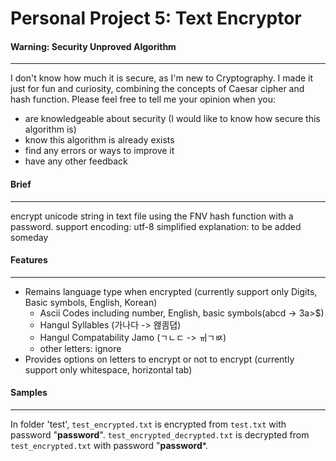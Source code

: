 # Personal Project 5: Text Encryptor
#### Warning: Security Unproved Algorithm
----------------
I don't know how much it is secure, as I'm new to Cryptography.
I made it just for fun and curiosity, combining the concepts of Caesar cipher and hash function.
Please feel free to tell me your opinion when you:
-   are knowledgeable about security (I would like to know how secure this algorithm is)
-   know this algorithm is already exists
-   find any errors or ways to improve it
-   have any other feedback
    
#### Brief
------------------
encrypt unicode string in text file using the FNV hash function with a password.
support encoding: utf-8
simplified explanation: to be added someday

#### Features
---------------
- Remains language type when encrypted (currently support only Digits, Basic symbols, English, Korean)
    * Ascii Codes including number, English, basic symbols(abcd -> 3a>$)
    * Hangul Syllables (가나다 -> 왢킘뎝)
    * Hangul Compatability Jamo (ㄱㄴㄷ -> ㆌㄱㅶ)
    * other letters: ignore
- Provides options on letters to encrypt or not to encrypt (currently support only whitespace, horizontal tab) 

#### Samples
-------------------------------------------------------
In folder 'test',
`test_encrypted.txt` is encrypted from `test.txt` with password "**password**".
`test_encrypted_decrypted.txt` is decrypted from `test_encrypted.txt` with password "**password***.
